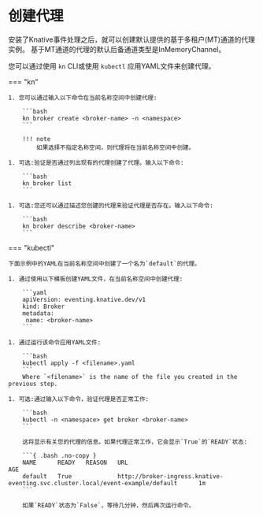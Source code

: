 # 创建代理

安装了Knative事件处理之后，就可以创建默认提供的基于多租户(MT)通道的代理实例。
基于MT通道的代理的默认后备通道类型是InMemoryChannel。

您可以通过使用 `kn`  CLI或使用 `kubectl` 应用YAML文件来创建代理。

=== "kn"

    1. 您可以通过输入以下命令在当前名称空间中创建代理:

        ```bash
        kn broker create <broker-name> -n <namespace>
        ```

        !!! note
            如果选择不指定名称空间，则代理将在当前名称空间中创建。

    1. 可选:验证是否通过列出现有的代理创建了代理。输入以下命令:

        ```bash
        kn broker list
        ```

    1. 可选:您还可以通过描述您创建的代理来验证代理是否存在。输入以下命令:

        ```bash
        kn broker describe <broker-name>
        ```


=== "kubectl"

    下面示例中的YAML在当前名称空间中创建了一个名为`default`的代理。

    1. 通过使用以下模板创建YAML文件，在当前名称空间中创建代理:

        ```yaml
        apiVersion: eventing.knative.dev/v1
        kind: Broker
        metadata:
         name: <broker-name>
        ```

    1. 通过运行该命令应用YAML文件:

        ```bash
        kubectl apply -f <filename>.yaml
        ```
        Where `<filename>` is the name of the file you created in the previous step.

    1. 可选:通过输入以下命令，验证代理是否正常工作:

        ```bash
        kubectl -n <namespace> get broker <broker-name>
        ```

        这将显示有关您的代理的信息。如果代理正常工作，它会显示`True`的`READY`状态:

        ```{ .bash .no-copy }
        NAME      READY   REASON   URL                                                                                 AGE
        default   True             http://broker-ingress.knative-eventing.svc.cluster.local/event-example/default      1m
        ```

        如果`READY`状态为`False`，等待几分钟，然后再次运行命令。
